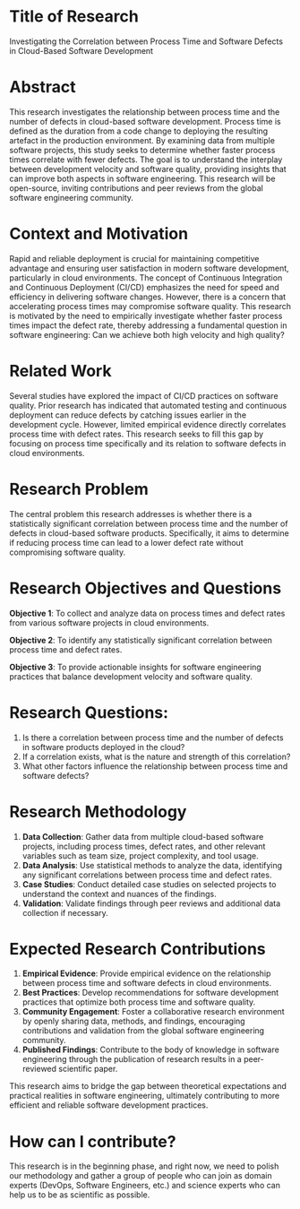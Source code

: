 # Title of Research
Investigating the Correlation between Process Time and Software Defects in Cloud-Based Software Development

# Abstract
This research investigates the relationship between process time and the number of defects in cloud-based software development. Process time is defined as the duration from a code change to deploying the resulting artefact in the production environment. By examining data from multiple software projects, this study seeks to determine whether faster process times correlate with fewer defects. The goal is to understand the interplay between development velocity and software quality, providing insights that can improve both aspects in software engineering. This research will be open-source, inviting contributions and peer reviews from the global software engineering community.

# Context and Motivation
Rapid and reliable deployment is crucial for maintaining competitive advantage and ensuring user satisfaction in modern software development, particularly in cloud environments. The concept of Continuous Integration and Continuous Deployment (CI/CD) emphasizes the need for speed and efficiency in delivering software changes. However, there is a concern that accelerating process times may compromise software quality. This research is motivated by the need to empirically investigate whether faster process times impact the defect rate, thereby addressing a fundamental question in software engineering: Can we achieve both high velocity and high quality?

# Related Work

Several studies have explored the impact of CI/CD practices on software quality. Prior research has indicated that automated testing and continuous deployment can reduce defects by catching issues earlier in the development cycle. However, limited empirical evidence directly correlates process time with defect rates. This research seeks to fill this gap by focusing on process time specifically and its relation to software defects in cloud environments.

# Research Problem
The central problem this research addresses is whether there is a statistically significant correlation between process time and the number of defects in cloud-based software products. Specifically, it aims to determine if reducing process time can lead to a lower defect rate without compromising software quality.

# Research Objectives and Questions
**Objective 1**: To collect and analyze data on process times and defect rates from various software projects in cloud environments.

**Objective 2**: To identify any statistically significant correlation between process time and defect rates.

**Objective 3**: To provide actionable insights for software engineering practices that balance development velocity and software quality.


# Research Questions:
1. Is there a correlation between process time and the number of defects in software products deployed in the cloud?
2. If a correlation exists, what is the nature and strength of this correlation?
3. What other factors influence the relationship between process time and software defects?

# Research Methodology
1. **Data Collection**: Gather data from multiple cloud-based software projects, including process times, defect rates, and other relevant variables such as team size, project complexity, and tool usage.
2. **Data Analysis**: Use statistical methods to analyze the data, identifying any significant correlations between process time and defect rates.
3. **Case Studies**: Conduct detailed case studies on selected projects to understand the context and nuances of the findings.
4. **Validation**: Validate findings through peer reviews and additional data collection if necessary.

# Expected Research Contributions
1. **Empirical Evidence**: Provide empirical evidence on the relationship between process time and software defects in cloud environments.
2. **Best Practices**: Develop recommendations for software development practices that optimize both process time and software quality.
3. **Community Engagement**: Foster a collaborative research environment by openly sharing data, methods, and findings, encouraging contributions and validation from the global software engineering community.
4. **Published Findings**: Contribute to the body of knowledge in software engineering through the publication of research results in a peer-reviewed scientific paper.


This research aims to bridge the gap between theoretical expectations and practical realities in software engineering, ultimately contributing to more efficient and reliable software development practices.

# How can I contribute?
This research is in the beginning phase, and right now, we need to polish our methodology and gather a group of people who can join as domain experts (DevOps, Software Engineers, etc.) and science experts who can help us to be as scientific as possible. 
